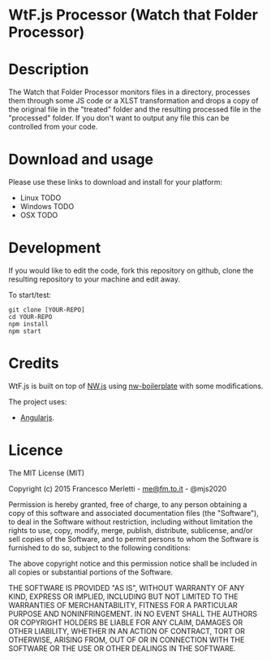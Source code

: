 WtF.js Processor (Watch that Folder Processor)
==============================================

# Description

The Watch that Folder Processor monitors files in a directory, processes them 
through some JS code or a XLST transformation and drops a copy of the original
file in the "treated" folder and the resulting processed file in the "processed"
folder. If you don't want to output any file this can be controlled from your
code.

# Download and usage

Please use these links to download and install for your platform:

* Linux TODO
* Windows TODO
* OSX TODO

# Development

If you would like to edit the code, fork this repository on github, clone the
resulting repository to your machine and edit away.

To start/test:

    git clone [YOUR-REPO]
    cd YOUR-REPO
    npm install
    npm start

# Credits

WtF.js is built on top of [NW.js](https://github.com/nwjs/nw.js) using 
[nw-boilerplate](https://github.com/szwacz/nw-boilerplate) with some modifications.

The project uses:

* [Angularjs](https://angularjs.org/).


# Licence
The MIT License (MIT)

Copyright (c) 2015 Francesco Merletti - me@fm.to.it - @mjs2020

Permission is hereby granted, free of charge, to any person obtaining a copy
of this software and associated documentation files (the "Software"), to deal
in the Software without restriction, including without limitation the rights
to use, copy, modify, merge, publish, distribute, sublicense, and/or sell
copies of the Software, and to permit persons to whom the Software is
furnished to do so, subject to the following conditions:

The above copyright notice and this permission notice shall be included in
all copies or substantial portions of the Software.

THE SOFTWARE IS PROVIDED "AS IS", WITHOUT WARRANTY OF ANY KIND, EXPRESS OR
IMPLIED, INCLUDING BUT NOT LIMITED TO THE WARRANTIES OF MERCHANTABILITY,
FITNESS FOR A PARTICULAR PURPOSE AND NONINFRINGEMENT. IN NO EVENT SHALL THE
AUTHORS OR COPYRIGHT HOLDERS BE LIABLE FOR ANY CLAIM, DAMAGES OR OTHER
LIABILITY, WHETHER IN AN ACTION OF CONTRACT, TORT OR OTHERWISE, ARISING FROM,
OUT OF OR IN CONNECTION WITH THE SOFTWARE OR THE USE OR OTHER DEALINGS IN
THE SOFTWARE.